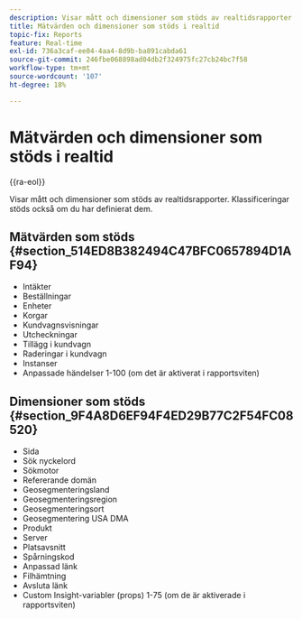 ```yaml
---
description: Visar mått och dimensioner som stöds av realtidsrapporter. Klassificeringar stöds också om du har definierat dem.
title: Mätvärden och dimensioner som stöds i realtid
topic-fix: Reports
feature: Real-time
exl-id: 736a3caf-ee04-4aa4-8d9b-ba891cabda61
source-git-commit: 246fbe068898ad04db2f324975fc27cb24bc7f58
workflow-type: tm+mt
source-wordcount: '107'
ht-degree: 18%

---
```


# Mätvärden och dimensioner som stöds i realtid

{{ra-eol}}

Visar mått och dimensioner som stöds av realtidsrapporter. Klassificeringar stöds också om du har definierat dem.

## Mätvärden som stöds {#section_514ED8B382494C47BFC0657894D1AF94}

* Intäkter
* Beställningar
* Enheter
* Korgar
* Kundvagnsvisningar
* Utcheckningar
* Tillägg i kundvagn
* Raderingar i kundvagn
* Instanser
* Anpassade händelser 1-100 (om det är aktiverat i rapportsviten)

## Dimensioner som stöds {#section_9F4A8D6EF94F4ED29B77C2F54FC08520}

* Sida
* Sök nyckelord
* Sökmotor
* Refererande domän
* Geosegmenteringsland
* Geosegmenteringsregion
* Geosegmenteringsort
* Geosegmentering USA DMA
* Produkt
* Server
* Platsavsnitt
* Spårningskod
* Anpassad länk
* Filhämtning
* Avsluta länk
* Custom Insight-variabler (props) 1-75 (om de är aktiverade i rapportsviten)
